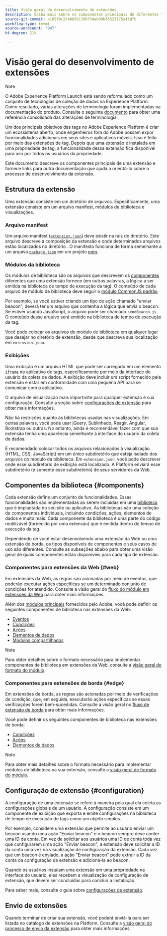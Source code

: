 ```yaml
---
title: Visão geral do desenvolvimento de extensões
description: Saiba mais sobre os componentes principais de diferentes tipos de extensão de tag e o processo de desenvolvimento de extensão no Adobe Experience Platform.
source-git-commit: a165f0c254885b17db734ab09bf6523175a11dfb
workflow-type: tm+mt
source-wordcount: '947'
ht-degree: 21%

---
```


# Visão geral do desenvolvimento de extensões

>[!NOTE]
>
>O Adobe Experience Platform Launch está sendo reformulado como um conjunto de tecnologias de coleção de dados na Experience Platform. Como resultado, várias alterações de terminologia foram implementadas na documentação do produto. Consulte o seguinte [documento](../term-updates.md) para obter uma referência consolidada das alterações de terminologia.

Um dos principais objetivos das tags no Adobe Experience Platform é criar um ecossistema aberto, onde engenheiros fora do Adobe possam expor funcionalidades adicionais em seus sites e aplicativos móveis. Isso é feito por meio das extensões de tag. Depois que uma extensão é instalada em uma propriedade de tag, a funcionalidade dessa extensão fica disponível para uso por todos os usuários da propriedade.

Este documento descreve os componentes principais de uma extensão e fornece links para outra documentação que ajuda a orientá-lo sobre o processo de desenvolvimento da extensão.

## Estrutura da extensão

Uma extensão consiste em um diretório de arquivos. Especificamente, uma extensão consiste em um arquivo manifest, módulos de biblioteca e visualizações.

### Arquivo manifest

Um arquivo manifest ([`extension.json`](./manifest.md)) deve existir na raiz do diretório. Este arquivo descreve a composição da extensão e onde determinados arquivos estão localizados no diretório . O manifesto funciona de forma semelhante a um arquivo [`package.json`](https://docs.npmjs.com/files/package.json) em um projeto [npm](https://www.npmjs.com/).

### Módulos da biblioteca

Os módulos de biblioteca são os arquivos que descrevem os [componentes](#components) diferentes que uma extensão fornece (em outras palavras, a lógica a ser emitida na biblioteca de tempo de execução da tag). O conteúdo de cada arquivo de módulo de biblioteca deve seguir o [módulo CommonJS padrão](http://wiki.commonjs.org/wiki/Modules/1.1.1).

Por exemplo, se você estiver criando um tipo de ação chamado &quot;enviar beacon&quot;, deverá ter um arquivo que contenha a lógica que envia o beacon. Se estiver usando JavaScript, o arquivo pode ser chamado `sendBeacon.js`. O conteúdo desse arquivo será emitido na biblioteca de tempo de execução da tag.

Você pode colocar os arquivos do módulo de biblioteca em qualquer lugar que desejar no diretório de extensão, desde que descreva sua localização em `extension.json`.

### Exibições

Uma exibição é um arquivo HTML que pode ser carregado em um elemento [`iframe`](https://developer.mozilla.org/pt-BR/docs/Web/HTML/Element/iframe) no aplicativo de tags, especificamente por meio da interface do usuário da coleta de dados. A exibição deve incluir um script fornecido pela extensão e estar em conformidade com uma pequena API para se comunicar com o aplicativo.

O arquivo de visualização mais importante para qualquer extensão é sua configuração. Consulte a seção sobre [configurações de extensão](#configuration) para obter mais informações.

Não há restrições quanto às bibliotecas usadas nas visualizações. Em outras palavras, você pode usar jQuery, Sublinhado, Reagir, Angular, Bootstrap ou outras. No entanto, ainda é recomendável fazer com que sua extensão tenha uma aparência semelhante à interface do usuário da coleta de dados.

É recomendado colocar todos os arquivos relacionados à visualização (HTML, CSS, JavaScript) em um único subdiretório que esteja isolado dos arquivos do módulo da biblioteca. Em `extension.json`, você pode descrever onde esse subdiretório de exibição está localizado. A Platform enviará esse subdiretório (e somente esse subdiretório) de seus servidores da Web.

## Componentes da biblioteca {#components}

Cada extensão define um conjunto de funcionalidades. Essas funcionalidades são implementadas ao serem incluídas em uma [biblioteca](../ui/publishing/libraries.md) que é implantada no seu site ou aplicativo. As bibliotecas são uma coleção de componentes individuais, incluindo condições, ações, elementos de dados e muito mais. Cada componente da biblioteca é uma parte do código reutilizável (fornecido por uma extensão) que é emitida dentro do tempo de execução da tag.

Dependendo de você estar desenvolvendo uma extensão da Web ou uma extensão de borda, os tipos disponíveis de componentes e seus casos de uso são diferentes. Consulte as subseções abaixo para obter uma visão geral de quais componentes estão disponíveis para cada tipo de extensão.

### Componentes para extensões da Web {#web}

Em extensões da Web, as regras são acionadas por meio de eventos, que poderão executar ações específicas se um determinado conjunto de condições for atendido. Consulte a visão geral do [fluxo do módulo em extensões da Web](./web/flow.md) para obter mais informações.

Além dos [módulos principais](./web/core.md) fornecidos pelo Adobe, você pode definir os seguintes componentes de biblioteca nas extensões da Web:

* [Eventos](./web/event-types.md)
* [Condições](./web/condition-types.md)
* [Ações](./web/action-types.md)
* [Elementos de dados](./web/data-element-types.md)
* [Módulos compartilhados](./web/shared.md)

>[!NOTE]
>
>Para obter detalhes sobre o formato necessário para implementar componentes de biblioteca em extensões da Web, consulte a [visão geral do formato do módulo](./web/format.md).

### Componentes para extensões de borda {#edge}

Em extensões de borda, as regras são acionadas por meio de verificações de condição, que, em seguida, executarão ações específicas se essas verificações forem bem-sucedidas. Consulte a visão geral no [fluxo de extensão de borda](./edge/flow.md) para obter mais informações.

Você pode definir os seguintes componentes de biblioteca nas extensões de borda:

* [Condições](./edge/condition-types.md)
* [Ações](./edge/action-types.md)
* [Elementos de dados](./edge/data-element-types.md)

>[!NOTE]
>
>Para obter mais detalhes sobre o formato necessário para implementar módulos de biblioteca na sua extensão, consulte a [visão geral de formato do módulo](./edge/format.md).

## Configuração de extensão {#configuration}

A configuração de uma extensão se refere à maneira pela qual ela coleta as configurações globais de um usuário. A configuração consiste em um componente de exibição que exporta e emite configurações na biblioteca de tempo de execução de tags como um objeto simples.

Por exemplo, considere uma extensão que permite ao usuário enviar um beacon usando uma ação &quot;Enviar beacon&quot; e o beacon sempre deve conter uma ID da conta. Em vez de solicitar aos usuários uma ID de conta toda vez que configurarem uma ação &quot;Enviar beacon&quot;, a extensão deve solicitar a ID da conta uma vez na visualização de configuração da extensão. Cada vez que um beacon é enviado, a ação &quot;Enviar beacon&quot; pode extrair a ID da conta da configuração da extensão e adicioná-la ao beacon.

Quando os usuários instalam uma extensão em uma propriedade na interface do usuário, eles recebem a visualização de configuração de extensão, que devem ser concluídas para concluir a instalação.

Para saber mais, consulte o guia sobre [configurações de extensão](./configuration.md).

## Envio de extensões

Quando terminar de criar sua extensão, você poderá enviá-la para ser listada no catálogo de extensões na Platform. Consulte a [visão geral do processo de envio da extensão](./submit/overview.md) para obter mais informações.